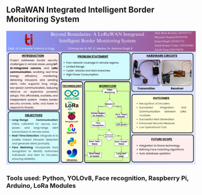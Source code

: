 ## LoRaWAN Integrated Intelligent Border Monitoring System

![Poster](Working_Poster.png.png)

### Tools used: Python, YOLOv8, Face recognition, Raspberry Pi, Arduino, LoRa Modules

